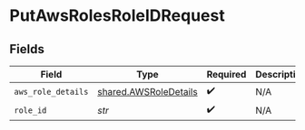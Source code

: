 # PutAwsRolesRoleIDRequest


## Fields

| Field                                                          | Type                                                           | Required                                                       | Description                                                    |
| -------------------------------------------------------------- | -------------------------------------------------------------- | -------------------------------------------------------------- | -------------------------------------------------------------- |
| `aws_role_details`                                             | [shared.AWSRoleDetails](../../models/shared/awsroledetails.md) | :heavy_check_mark:                                             | N/A                                                            |
| `role_id`                                                      | *str*                                                          | :heavy_check_mark:                                             | N/A                                                            |